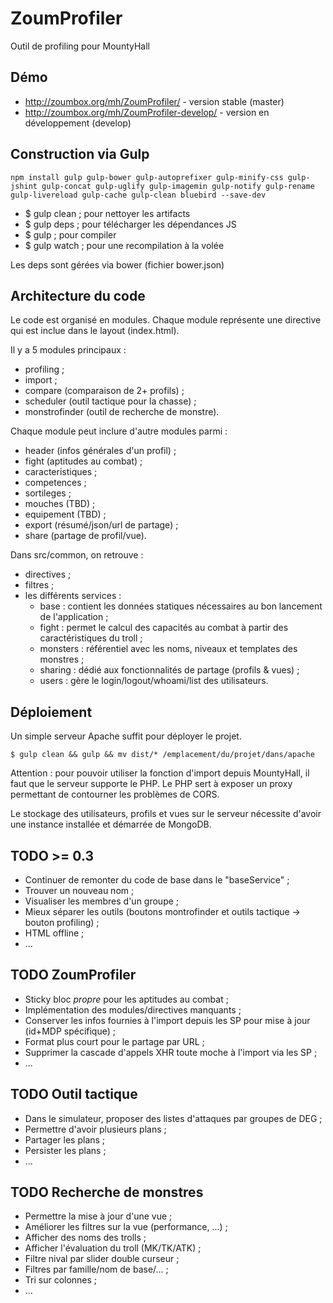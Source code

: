 ZoumProfiler
============

Outil de profiling pour MountyHall


Démo
----

- http://zoumbox.org/mh/ZoumProfiler/ - version stable (master)
- http://zoumbox.org/mh/ZoumProfiler-develop/ - version en développement (develop)


Construction via Gulp
---------------------

    npm install gulp gulp-bower gulp-autoprefixer gulp-minify-css gulp-jshint gulp-concat gulp-uglify gulp-imagemin gulp-notify gulp-rename gulp-livereload gulp-cache gulp-clean bluebird --save-dev

- $ gulp clean ; pour nettoyer les artifacts
- $ gulp deps ; pour télécharger les dépendances JS
- $ gulp ; pour compiler
- $ gulp watch ; pour une recompilation à la volée

Les deps sont gérées via bower (fichier bower.json)


Architecture du code
--------------------

Le code est organisé en modules. Chaque module représente une directive qui est inclue dans le layout (index.html).

Il y a 5 modules principaux :

- profiling ;
- import ;
- compare (comparaison de 2+ profils) ;
- scheduler (outil tactique pour la chasse) ;
- monstrofinder (outil de recherche de monstre).


Chaque module peut inclure d'autre modules parmi :

- header (infos générales d'un profil) ;
- fight (aptitudes au combat) ;
- caracteristiques ;
- competences ;
- sortileges ;
- mouches (TBD) ;
- equipement (TBD) ;
- export (résumé/json/url de partage) ;
- share (partage de profil/vue).

Dans src/common, on retrouve :

- directives ;
- filtres ;
- les différents services :
  - base : contient les données statiques nécessaires au bon lancement de l'application ;
  - fight : permet le calcul des capacités au combat à partir des caractéristiques du troll ;
  - monsters : référentiel avec les noms, niveaux et templates des monstres ;
  - sharing : dédié aux fonctionnalités de partage (profils & vues) ;
  - users : gère le login/logout/whoami/list des utilisateurs.

Déploiement
-----------

Un simple serveur Apache suffit pour déployer le projet.

    $ gulp clean && gulp && mv dist/* /emplacement/du/projet/dans/apache

Attention : pour pouvoir utiliser la fonction d'import depuis MountyHall, il faut que le serveur supporte le PHP.
Le PHP sert à exposer un proxy permettant de contourner les problèmes de CORS.

Le stockage des utilisateurs, profils et vues sur le serveur nécessite d'avoir une instance installée et démarrée de MongoDB.


TODO >= 0.3
-----------

- Continuer de remonter du code de base dans le "baseService" ;
- Trouver un nouveau nom ;
- Visualiser les membres d'un groupe ;
- Mieux séparer les outils (boutons montrofinder et outils tactique -> bouton profiling) ;
- HTML offline ;
- ...

TODO ZoumProfiler
-----------------

- Sticky bloc *propre* pour les aptitudes au combat ;
- Implémentation des modules/directives manquants ;
- Conserver les infos fournies à l'import depuis les SP pour mise à jour (id+MDP spécifique) ;
- Format plus court pour le partage par URL ;
- Supprimer la cascade d'appels XHR toute moche à l'import via les SP ;
- ...

TODO Outil tactique
-------------------

- Dans le simulateur, proposer des listes d'attaques par groupes de DEG ;
- Permettre d'avoir plusieurs plans ;
- Partager les plans ;
- Persister les plans ;
- ...

TODO Recherche de monstres
--------------------------

- Permettre la mise à jour d'une vue ;
- Améliorer les filtres sur la vue (performance, ...) ;
- Afficher des noms des trolls ;
- Afficher l'évaluation du troll (MK/TK/ATK) ;
- Filtre nival par slider double curseur ;
- Filtres par famille/nom de base/... ;
- Tri sur colonnes ;
- ...
